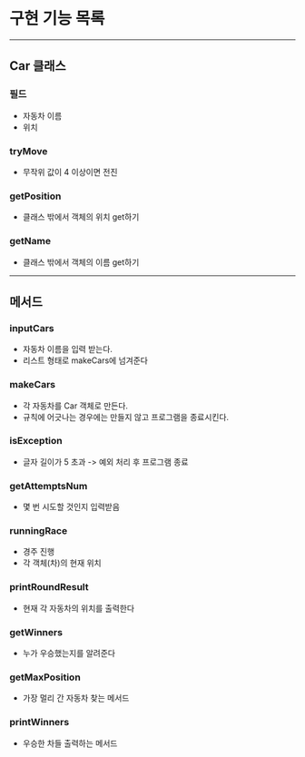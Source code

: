 #  구현 기능 목록
---
## Car 클래스
### 필드
- 자동차 이름
- 위치

### tryMove
- 무작위 값이 4 이상이면 전진

### getPosition
- 클래스 밖에서 객체의 위치 get하기

### getName
- 클래스 밖에서 객체의 이름 get하기
---
## 메서드

### inputCars
- 자동차 이름을 입력 받는다.
- 리스트 형태로 makeCars에 넘겨준다

### makeCars
- 각 자동차를 Car 객체로 만든다.
- 규칙에 어긋나는 경우에는 만들지 않고 프로그램을 종료시킨다.

### isException
- 글자 길이가 5 초과 -> 예외 처리 후 프로그램 종료

### getAttemptsNum
- 몇 번 시도할 것인지 입력받음

### runningRace
- 경주 진행
- 각 객체(차)의 현재 위치

### printRoundResult
- 현재 각 자동차의 위치를 출력한다

### getWinners
- 누가 우승했는지를 알려준다

### getMaxPosition
- 가장 멀리 간 자동차 찾는 메서드

### printWinners
- 우승한 차들 출력하는 메서드